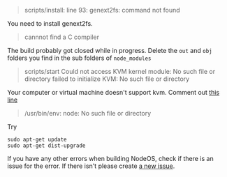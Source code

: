 > scripts/install: line 93: genext2fs: command not found

You need to install genext2fs.

> cannnot find a C compiler

The build probably got closed while in progress.  Delete the `out` and `obj` folders you find in the sub folders of `node_modules`

> scripts/start
Could not access KVM kernel module: No such file or directory
failed to initialize KVM: No such file or directory

Your computer or virtual machine doesn't support kvm.  Comment out [this line](https://github.com/NodeOS/NodeOS/blob/master/scripts/start#L34)

> /usr/bin/env: node: No such file or directory

Try 
```
sudo apt-get update      
sudo apt-get dist-upgrade
```

> 

If you have any other errors when building NodeOS, check if there is an issue for the error.  If there isn't please create [a new issue](https://github.com/NodeOS/NodeOS/issues/new).